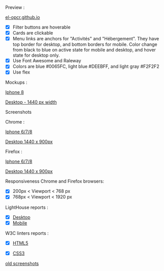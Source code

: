 Preview :

[el-opcr.github.io](https://el-opcr.github.io/EricLonguemare_2_16102020/)

- [x] Filter buttons are hoverable
- [x] Cards are clickable
- [X] Menu links are anchors for "Activités" and "Hébergement". They have top border for desktop,
      and bottom borders for mobile. Color change from black to blue on active state for mobile and
      desktop, and hover state for desktop only.
- [X] Use Font Awesome and Raleway
- [X] Colors are blue #0065FC, light blue #DEEBFF, and light gray #F2F2F2
- [X] Use flex

Mockups :

[Iphone 8](https://github.com/el-opcr/EricLonguemare_2_16102020/blob/a0ab760a68f3e9f1a3dacd36f6f39970766e9526/reviews/mockups/iPhone_8_1.png)

[Desktop - 1440 px width](https://github.com/el-opcr/EricLonguemare_2_16102020/blob/a0ab760a68f3e9f1a3dacd36f6f39970766e9526/reviews/mockups/Desktop-1.png)

Screenshots

Chrome :

[Iphone 6/7/8](https://github.com/el-opcr/EricLonguemare_2_16102020/blob/intermediates-layout/reviews/full-screenshot-chrome/localhost_63341_P2-code_index.html__ijt%3D47hmk4njubplk6kdr56rilen6_iphone678.png)

[Desktop 1440 x 900px](https://github.com/el-opcr/EricLonguemare_2_16102020/blob/intermediates-layout/reviews/full-screenshot-chrome/localhost_63341_P2-code_index.html__ijt%3D47hmk4njubplk6kdr56rilen6f_1440x900.png)

Firefox :

[Iphone 6/7/8](https://github.com/el-opcr/EricLonguemare_2_16102020/blob/intermediates-layout/reviews/full-screenshot-firefox/Capture%20d%E2%80%99%C3%A9cran%202020-12-12%20%C3%A0%2019.52.39-fullpage_iphone678.png)

[Desktop 1440 x 900px](https://github.com/el-opcr/EricLonguemare_2_16102020/blob/intermediates-layout/reviews/full-screenshot-firefox/Capture%20d%E2%80%99%C3%A9cran%202020-12-12%20%C3%A0%2019.54.30-fullpage_1440x900.png)

Responsiveness Chrome and Firefox browsers:

- [x] 200px < Viewport < 768 px
- [x] 768px < Viewport < 1920 px

LightHouse reports :

- [x] [Desktop](https://googlechrome.github.io/lighthouse/viewer/?gist=33720f299e12b1595a3417e9930e7ee9)
- [x] [Mobile](https://googlechrome.github.io/lighthouse/viewer/?gist=d04fef6857ecceb005cb88713c780287)

W3C linters reports :

- [x] [HTML5](https://validator.w3.org/nu/?showsource=yes&showoutline=yes&showimagereport=yes&doc=https%3A%2F%2Fel-opcr.github.io%2FEricLonguemare_2_16102020%2F)
- [x] [CSS3](https://jigsaw.w3.org/css-validator/validator?uri=https%3A%2F%2Fel-opcr.github.io%2FEricLonguemare_2_16102020%2F&profile=css3svg&usermedium=all&warning=1&vextwarning=&lang=fr)


[old screenshots](https://github.com/el-opcr/EricLonguemare_2_16102020/tree/master/reviews/old-screenshots.md)
